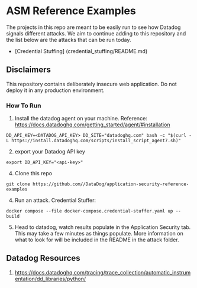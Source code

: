 # ASM Reference Examples
The projects in this repo are meant to be easily run to see how Datadog signals different attacks. We aim to continue adding to this repository and the list below are the attacks that can be run today. 

- [Credential Stuffing] (credential_stuffing/README.md)

## Disclaimers
This repository contains deliberately insecure web application. Do not deploy it in any production environment.


### How To Run

1. Install the datadog agent on your machine.
Reference: https://docs.datadoghq.com/getting_started/agent/#installation
```
DD_API_KEY=<DATADOG_API_KEY> DD_SITE="datadoghq.com" bash -c "$(curl -L https://install.datadoghq.com/scripts/install_script_agent7.sh)"
```
2. export your Datadog API key 
```
export DD_API_KEY="<api-key>"
```
4. Clone this repo
```
git clone https://github.com//DataDog/application-security-reference-examples
```
4. Run an attack.
Credential Stuffer:
```
docker compose --file docker-compose.credential-stuffer.yaml up --build
```

5. Head to datadog, watch results populate in the Application Security tab. This may take a few minutes as things populate. More information on what to look for will be included in the README in the attack folder.



## Datadog Resources
1. https://docs.datadoghq.com/tracing/trace_collection/automatic_instrumentation/dd_libraries/python/
